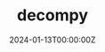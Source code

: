 ---
title: decompy
date: "2024-01-13T00:00:00Z"
mytype: software
summary: A Python package containing several robust algorithms for matrix decomposition and analysis.
links:
  - type: code
    url: "https://github.com/subroy13/decompy"
  - type: distribution
    content: "[![PyPI](https://img.shields.io/pypi/dm/decompy)](https://pypi.org/project/decompy/)"
  - type: distribution
    content: "[![](https://img.shields.io/badge/license-BSD3_Clause-green)](https://github.com/subroy13/decompy/blob/master/LICENSE)"
  - type: distribution
    content: "[![decompy](https://snyk.io/advisor/python/decompy/badge.svg)](https://snyk.io/advisor/python/decompy)"
  - type: distribution
    content: "[![Test Coverage](https://raw.githubusercontent.com/subroy13/decompy/master/coverage.svg?dummy=4345432)](https://github.com/subroy13/decompy)"
---